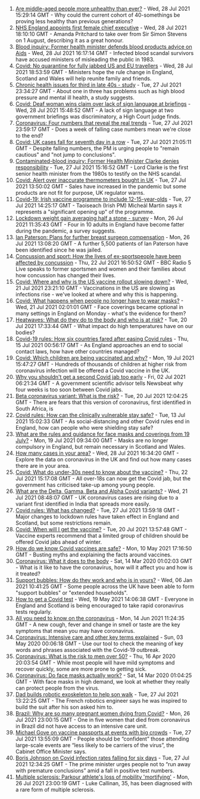 1. [Are middle-aged people more unhealthy than ever?](https://www.bbc.co.uk/news/health-57999892) - Wed, 28 Jul 2021 15:29:14 GMT - Why could the current cohort of 40-somethings be proving less healthy than previous generations?
2. [NHS England appoints first female chief executive](https://www.bbc.co.uk/news/health-57908563) - Wed, 28 Jul 2021 18:10:10 GMT - Amanda Pritchard to take over from Sir Simon Stevens on 1 August, describing it as a great honour.
3. [Blood inquiry: Former health minister defends blood products advice on Aids](https://www.bbc.co.uk/news/health-58004764) - Wed, 28 Jul 2021 16:17:14 GMT - Infected blood scandal survivors have accused ministers of misleading the public in 1983.
4. [Covid: No quarantine for fully jabbed US and EU travellers](https://www.bbc.co.uk/news/uk-57999362) - Wed, 28 Jul 2021 18:53:59 GMT - Ministers hope the rule change in England, Scotland and Wales will help reunite family and friends.
5. [Chronic health issues for third in late 40s - study](https://www.bbc.co.uk/news/health-57982476) - Tue, 27 Jul 2021 23:34:27 GMT - About one in three has problems such as high blood pressure and mental ill health, a study suggests.
6. [Covid: Deaf woman wins claim over lack of sign language at briefings](https://www.bbc.co.uk/news/uk-england-leeds-57998047) - Wed, 28 Jul 2021 15:48:52 GMT - A lack of sign language at two government briefings was discriminatory, a High Court judge finds.
7. [Coronavirus: Four numbers that reveal the real trends](https://www.bbc.co.uk/news/health-57984170) - Tue, 27 Jul 2021 23:59:17 GMT - Does a week of falling case numbers mean we're close to the end?
8. [Covid: UK cases fall for seventh day in a row](https://www.bbc.co.uk/news/uk-57981899) - Tue, 27 Jul 2021 21:05:11 GMT - Despite falling numbers, the PM is urging people to "remain cautious" and "not jump to conclusions".
9. [Contaminated-blood inquiry: Former Health Minister Clarke denies responsibility](https://www.bbc.co.uk/news/uk-57986582) - Tue, 27 Jul 2021 15:16:52 GMT - Lord Clarke is the first senior health minister from the 1980s to testify on the NHS scandal.
10. [Covid: Alert over inaccurate thermometers bought in UK](https://www.bbc.co.uk/news/health-57982479) - Tue, 27 Jul 2021 13:50:02 GMT - Sales have increased in the pandemic but some products are not fit for purpose, UK regulator warns.
11. [Covid-19: Irish vaccine programme to include 12-15-year-olds](https://www.bbc.co.uk/news/world-europe-57984314) - Tue, 27 Jul 2021 14:25:17 GMT - Taoiseach (Irish PM) Micheál Martin says it represents a "significant opening up" of the programme.
12. [Lockdown weight gain averaging half a stone - survey](https://www.bbc.co.uk/news/health-57968651) - Mon, 26 Jul 2021 11:35:43 GMT - Four in 10 adults in England have become fatter during the pandemic, a survey suggests.
13. [Ian Paterson: Plans for further breast surgeon compensation](https://www.bbc.co.uk/news/uk-england-birmingham-57967899) - Mon, 26 Jul 2021 13:08:20 GMT - A further 5,500 patients of Ian Paterson have been identified since he was jailed.
14. [Concussion and sport: How the lives of ex-sportspeople have been affected by concussion](https://www.bbc.co.uk/sport/57932622) - Thu, 22 Jul 2021 16:50:52 GMT - BBC Radio 5 Live speaks to former sportsmen and women and their families about how concussion has changed their lives.
15. [Covid: Where and why is the US vaccine rollout slowing down?](https://www.bbc.co.uk/news/57889961) - Wed, 21 Jul 2021 23:21:10 GMT - Vaccinations in the US are slowing as infections rise - we've looked at where and why this is happening.
16. [Covid: What happens when people no longer have to wear masks?](https://www.bbc.co.uk/news/health-57861677) - Wed, 21 Jul 2021 02:01:01 GMT - Face coverings became optional in many settings in England on Monday - what's the evidence for them?
17. [Heatwaves: What do they do to the body and who is at risk?](https://www.bbc.co.uk/news/health-49112807) - Tue, 20 Jul 2021 17:33:44 GMT - What impact do high temperatures have on our bodies?
18. [Covid-19 rules: How six countries fared after easing Covid rules](https://www.bbc.co.uk/news/world-57796133) - Thu, 15 Jul 2021 00:56:17 GMT - As England approaches an end to social contact laws, how have other countries managed?
19. [Covid: Which children are being vaccinated and why?](https://www.bbc.co.uk/news/health-57888429) - Mon, 19 Jul 2021 15:47:27 GMT - Hundreds of thousands of children at higher risk from coronavirus infection will be offered a Covid vaccine in the UK.
20. [Why you shouldn't get a second Covid jab too early](https://www.bbc.co.uk/news/newsbeat-57682233) - Fri, 02 Jul 2021 06:21:34 GMT - A government scientific advisor tells Newsbeat why four weeks is too soon between Covid jabs.
21. [Beta coronavirus variant: What is the risk?](https://www.bbc.co.uk/news/health-55534727) - Tue, 20 Jul 2021 12:04:25 GMT - There are fears that this version of coronavirus, first identified in South Africa, is
22. [Covid rules: How can the clinically vulnerable stay safe?](https://www.bbc.co.uk/news/health-51997151) - Tue, 13 Jul 2021 15:02:33 GMT - As social-distancing and other Covid rules end in England, how can people who were shielding stay safe?
23. [What are the rules and guidance for face masks and coverings from 19 July?](https://www.bbc.co.uk/news/health-51205344) - Mon, 19 Jul 2021 09:34:00 GMT - Masks are no longer compulsory in England, but remain necessary in Scotland and Wales.
24. [How many cases in your area?](https://www.bbc.co.uk/news/uk-51768274) - Wed, 28 Jul 2021 16:34:20 GMT - Explore the data on coronavirus in the UK and find out how many cases there are in your area.
25. [Covid: What do under-30s need to know about the vaccine?](https://www.bbc.co.uk/news/health-57273875) - Thu, 22 Jul 2021 15:17:08 GMT - All over-18s can now get the Covid jab, but the government has criticised take-up among young people.
26. [What are the Delta, Gamma, Beta and Alpha Covid variants?](https://www.bbc.co.uk/news/health-55659820) - Wed, 21 Jul 2021 08:48:07 GMT - UK coronavirus cases are rising due to a variant first identified in India that spreads more easily.
27. [Covid rules: What has changed?](https://www.bbc.co.uk/news/explainers-52530518) - Tue, 27 Jul 2021 13:59:18 GMT - Major changes to lockdown rules have taken effect in England and Scotland, but some restrictions remain.
28. [Covid: When will I get the vaccine?](https://www.bbc.co.uk/news/health-55045639) - Tue, 20 Jul 2021 13:57:48 GMT - Vaccine experts recommend that a limited group of children should be offered Covid jabs ahead of winter.
29. [How do we know Covid vaccines are safe?](https://www.bbc.co.uk/news/health-55056016) - Mon, 10 May 2021 17:16:50 GMT - Busting myths and explaining the facts around vaccines.
30. [Coronavirus: What it does to the body](https://www.bbc.co.uk/news/health-51214864) - Sat, 14 Mar 2020 01:02:03 GMT - What is it like to have the coronavirus, how will it affect you and how is it treated?
31. [Support bubbles: How do they work and who is in yours?](https://www.bbc.co.uk/news/health-52637354) - Wed, 06 Jan 2021 10:41:25 GMT - Some people across the UK have been able to form "support bubbles" or "extended households".
32. [How to get a Covid test](https://www.bbc.co.uk/news/health-51943612) - Wed, 19 May 2021 14:06:38 GMT - Everyone in England and Scotland is being encouraged to take rapid coronavirus tests regularly.
33. [All you need to know on the coronavirus](https://www.bbc.co.uk/news/health-51048366) - Mon, 14 Jun 2021 11:24:35 GMT - A new cough, fever and change in smell or taste are the key symptoms that mean you may have coronavirus.
34. [Coronavirus: Intensive care and other key terms explained](https://www.bbc.co.uk/news/health-52182658) - Sun, 03 May 2020 00:06:18 GMT - Use our tool to check the meaning of key words and phrases associated with the Covid-19 outbreak.
35. [Coronavirus: What is the risk to men over 50?](https://www.bbc.co.uk/news/health-52197594) - Thu, 16 Apr 2020 20:03:54 GMT - While most people will have mild symptoms and recover quickly, some are more prone to getting sick.
36. [Coronavirus: Do face masks actually work?](https://www.bbc.co.uk/news/health-51881555) - Sat, 14 Mar 2020 01:04:25 GMT - With face masks in high demand, we look at whether they really can protect people from the virus.
37. [Dad builds robotic exoskeleton to help son walk](https://www.bbc.co.uk/news/world-europe-57985857) - Tue, 27 Jul 2021 13:22:25 GMT - The French robotics engineer says he was inspired to build the suit after his son asked him to.
38. [Brazil: Why are so many pregnant women dying from Covid?](https://www.bbc.co.uk/news/world-latin-america-57974754) - Mon, 26 Jul 2021 23:00:15 GMT - One in five women that died from coronavirus in Brazil did not have access to an intensive care unit.
39. [Michael Gove on vaccine passports at events with big crowds](https://www.bbc.co.uk/news/uk-politics-57988623) - Tue, 27 Jul 2021 13:55:09 GMT - People should be “confident” those attending large-scale events are “less likely to be carriers of the virus”, the Cabinet Office Minister says.
40. [Boris Johnson on Covid infection rates falling for six days](https://www.bbc.co.uk/news/uk-politics-57986503) - Tue, 27 Jul 2021 12:34:25 GMT - The prime minister urges people not to “run away with premature conclusions” amid a fall in positive test numbers.
41. [Multiple sclerosis: Parkour athlete's loss of mobility 'mortifying'](https://www.bbc.co.uk/news/uk-england-nottinghamshire-57932996) - Mon, 26 Jul 2021 23:00:19 GMT - Luke Callinan, 35, has been diagnosed with a rare form of multiple sclerosis.
